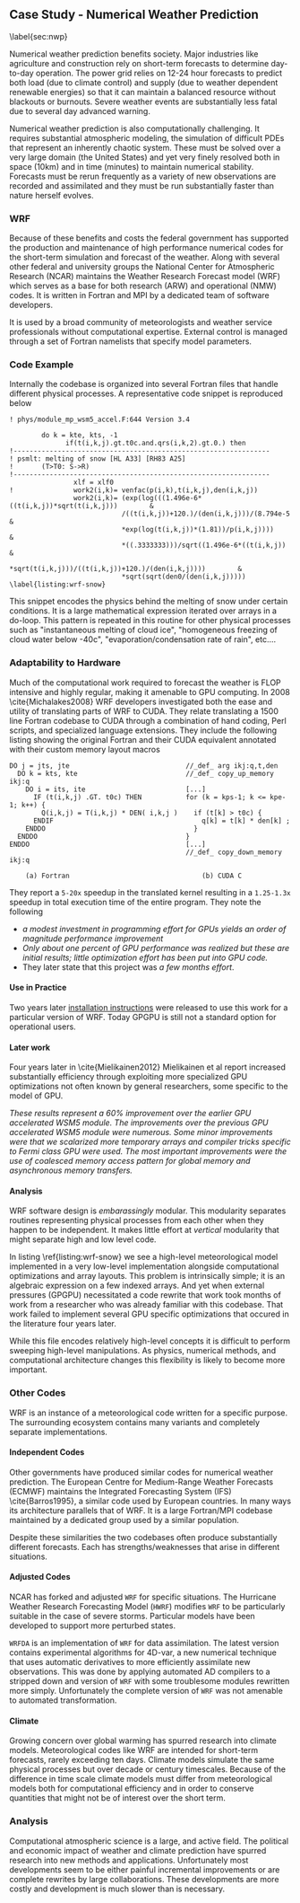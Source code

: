 
Case Study - Numerical Weather Prediction
-----------------------------------------

\label{sec:nwp}

Numerical weather prediction benefits society.  Major industries like agriculture and construction rely on short-term forecasts to determine day-to-day operation.  The power grid relies on 12-24 hour forecasts to predict both load (due to climate control) and supply (due to weather dependent renewable energies) so that it can maintain a balanced resource without blackouts or burnouts.  Severe weather events are substantially less fatal due to several day advanced warning.

Numerical weather prediction is also computationally challenging.  It requires substantial atmospheric modeling, the simulation of difficult PDEs that represent an inherently chaotic system.  These must be solved over a very large domain (the United States) and yet very finely resolved both in space (10km) and in time (minutes) to maintain numerical stability.  Forecasts must be rerun frequently as a variety of new observations are recorded and assimilated and they must be run substantially faster than nature herself evolves.

### WRF

Because of these benefits and costs the federal government has supported the production and maintenance of high performance numerical codes for the short-term simulation and forecast of the weather.  Along with several other federal and university groups the National Center for Atmospheric Research (NCAR) maintains the Weather Research Forecast model (WRF) which serves as a base for both research (ARW) and operational (NMW) codes.  It is written in Fortran and MPI by a dedicated team of software developers.

It is used by a broad community of meteorologists and weather service professionals without computational expertise.  External control is managed through a set of Fortran namelists that specify model parameters.


### Code Example

Internally the codebase is organized into several Fortran files that handle different physical processes.  A representative code snippet is reproduced below

~~~~~~~~Fortran
! phys/module_mp_wsm5_accel.F:644 Version 3.4

        do k = kte, kts, -1
              if(t(i,k,j).gt.t0c.and.qrs(i,k,2).gt.0.) then
!----------------------------------------------------------------
! psmlt: melting of snow [HL A33] [RH83 A25]
!       (T>T0: S->R)
!----------------------------------------------------------------
                xlf = xlf0
!               work2(i,k)= venfac(p(i,k),t(i,k,j),den(i,k,j))
                work2(i,k)= (exp(log(((1.496e-6*((t(i,k,j))*sqrt(t(i,k,j)))        &
                            /((t(i,k,j))+120.)/(den(i,k,j)))/(8.794e-5             &
                            *exp(log(t(i,k,j))*(1.81))/p(i,k,j))))                 &
                            *((.3333333)))/sqrt((1.496e-6*((t(i,k,j))            &
                            *sqrt(t(i,k,j)))/((t(i,k,j))+120.)/(den(i,k,j))))        &
                            *sqrt(sqrt(den0/(den(i,k,j)))))
\label{listing:wrf-snow}
~~~~~~~~~

This snippet encodes the physics behind the melting of snow under certain conditions.  It is a large mathematical expression iterated over arrays in a do-loop.  This pattern is repeated in this routine for other physical processes such as "instantaneous melting of cloud ice", "homogeneous freezing of cloud water below -40c", "evaporation/condensation rate of rain", etc.... 


### Adaptability to Hardware

Much of the computational work required to forecast the weather is FLOP intensive and highly regular, making it amenable to GPU computing.  In 2008 \cite{Michalakes2008} WRF developers investigated both the ease and utility of translating parts of WRF to CUDA.  They relate translating a 1500 line Fortran codebase to CUDA through a combination of hand coding, Perl scripts, and specialized language extensions.  They include the following listing showing the original Fortran and their CUDA equivalent annotated with their custom memory layout macros

    DO j = jts, jte                             //_def_ arg ikj:q,t,den 
      DO k = kts, kte                           //_def_ copy_up_memory ikj:q 
        DO i = its, ite                         [...]
          IF (t(i,k,j) .GT. t0c) THEN           for (k = kps-1; k <= kpe-1; k++) {
            Q(i,k,j) = T(i,k,j) * DEN( i,k,j )    if (t[k] > t0c) {
          ENDIF                                     q[k] = t[k] * den[k] ;
        ENDDO                                     }
      ENDDO                                     }
    ENDDO                                       [...]
                                                //_def_ copy_down_memory ikj:q

        (a) Fortran                                 (b) CUDA C

They report a `5-20x` speedup in the translated kernel resulting in a `1.25-1.3x` speedup in total execution time of the entire program.  They note the following

*   *a modest investment in programming effort for GPUs yields an order of magnitude performance improvement*
*   *Only about one percent of GPU performance was realized but these are initial results; little optimization effort has been put into GPU code.*
*   They later state that this project was *a few months effort*.

#### Use in Practice

Two years later [installation instructions](http://www.mmm.ucar.edu/wrf/WG2/GPU/WSM5.htm) were released to use this work for a particular version of WRF.  Today GPGPU is still not a standard option for operational users.

#### Later work

Four years later in \cite{Mielikainen2012} Mielikainen et al report increased substantially efficiency through exploiting more specialized GPU optimizations not often known by general researchers, some specific to the model of GPU.

*These results represent a 60% improvement over the earlier GPU accelerated WSM5 module. The improvements over the previous GPU accelerated WSM5 module were numerous. Some minor improvements were that we scalarized more temporary arrays and compiler tricks specific to Fermi class GPU were used. The most important improvements were the use of coalesced memory access pattern for global memory and asynchronous memory transfers.*

#### Analysis

WRF software design is *embarassingly* modular.  This modularity separates routines representing physical processes from each other when they happen to be independent.  It makes little effort at *vertical* modularity that might separate high and low level code.

In listing \ref{listing:wrf-snow} we see a high-level meteorological model implemented in a very low-level implementation alongside computational optimizations and array layouts.  This problem is intrinsically simple; it is an algebraic expression on a few indexed arrays.  And yet when external pressures (GPGPU) necessitated a code rewrite that work took months of work from a researcher who was already familiar with this codebase.  That work failed to implement several GPU specific optimizations that occured in the literature four years later.

While this file encodes relatively high-level concepts it is difficult to perform sweeping high-level manipulations.  As physics, numerical methods, and computational architecture changes this flexibility is likely to become more important.


### Other Codes

WRF is an instance of a meteorological code written for a specific purpose.  The surrounding ecosystem contains many variants and completely separate implementations.

#### Independent Codes

Other governments have produced similar codes for numerical weather prediction.   The European Centre for Medium-Range Weather Forecasts (ECMWF) maintains the Integrated Forecasting System (IFS) \cite{Barros1995}, a similar code used by European countries.  In many ways its architecture parallels that of WRF.  It is a large Fortran/MPI codebase maintained by a dedicated group used by a similar population.  

Despite these similarities the two codebases often produce substantially different forecasts.  Each has strengths/weaknesses that arise in different situations.

#### Adjusted Codes

NCAR has forked and adjusted `WRF` for specific situations.  The Hurricane Weather Research Forecasting Model (`HWRF`) modifies `WRF` to be particularly suitable in the case of severe storms.  Particular models have been developed to support more perturbed states.

`WRFDA` is an implementation of `WRF` for data assimilation.  The latest version contains experimental algorithms for 4D-var, a new numerical technique that uses automatic derivatives to more efficiently assimilate new observations.  This was done by applying automated AD compilers to a stripped down and version of `WRF` with some troublesome modules rewritten more simply.  Unfortunately the complete version of `WRF` was not amenable to automated transformation.

#### Climate

Growing concern over global warming has spurred research into climate models.  Meteorological codes like WRF are intended for short-term forecasts, rarely exceeding ten days.  Climate models simulate the same physical processes but over decade or century timescales.  Because of the difference in time scale climate models must differ from meteorological models both for computational efficiency and in order to conserve quantities that might not be of interest over the short term.

### Analysis

Computational atmospheric science is a large, and active field.  The political and economic impact of weather and climate prediction have spurred research into new methods and applications.  Unfortunately most developments seem to be either painful incremental improvements or are complete rewrites by large collaborations.  These developments are more costly and development is much slower than is necessary.
